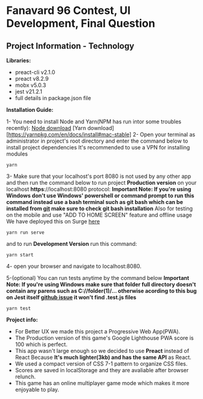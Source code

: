 
# Fanavard 96 Contest, UI Development, Final Question

## Project Information - Technology

**Libraries:**

* preact-cli v2.1.0
* preact v8.2.9
* mobx v5.0.3
* jest v21.2.1
* full details in package.json file

**Installation Guide:**

1- You need to install Node and Yarn(NPM has run intor some troubles recently): 
[Node download](www.nodejs.org)
[Yarn download][https://yarnpkg.com/en/docs/install#mac-stable]
2- Open your terminal as administrator in project's root directory and enter the command below to install project dependencies It's recommended to use a VPN for installing modules

    yarn


3- Make sure that your localhost's port 8080 is not used by any other app and then run the command below to run project **Production version** on your localhost **https**://localhost:8080 protocol:
**Important Note: If you're using Windows don't use Windows' powershell or command prompt to run this command instead  use a bash terminal such as git bash which can be installed from [git](https://git-scm.com/downloads) make sure to check git bash installation**
Also for testing on the mobile and use "ADD TO HOME SCREEN" feature and offline usage We have deployed this on Surge [here](https://wordris.surge.sh)

    yarn run serve
    
and to run **Development Version** run this command: 

    yarn start
    
4- open your browser and navigate to localhost:8080.

5-(optional) You can run tests anytime by the command below
**Important Note: If you're using Windows make sure that folder full directory doesn't contain any parens such as C://folder(1)/... otherwise acording to this bug on Jest itself [github issue](https://github.com/facebook/jest/issues/2381) it won't find .test.js files**

    yarn test

**Project info:**

* For Better UX we made this project a Progressive Web App(PWA).
* The Production version of this game's Google Lighthouse PWA score is 100 which is perfect.
* This app wasn't large enough so we decided to use **Preact** instead of React Because **It's much lighter(3kb) and has the same API** as React.
* We used a compact version of CSS 7-1 pattern to organize CSS files.
* Scores are saved in localStorage and they are avaliable after browser relunch.
* This game has an online multiplayer game mode which makes it more enjoyable to play.
